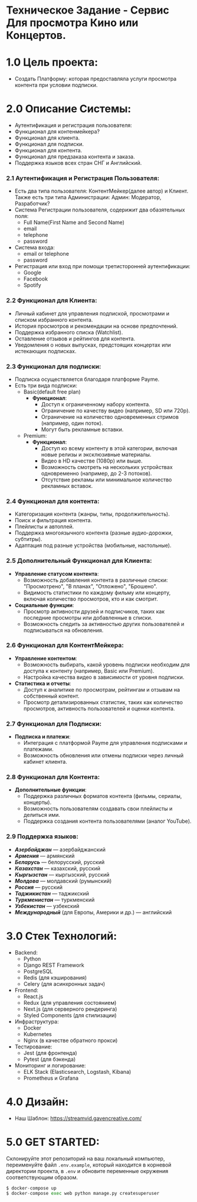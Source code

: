 # Техническое Задание - Сервис Для просмотра Кино или Концертов.

# 1.0 Цель проекта:

- Создать Платформу: которая предоставляла услуги просмотра контента при условии подписки.

# 2.0 Описание Системы:

- Аутентификация и регистрация пользователя:
- Функционал для контенмейкера?
- Функционал для клиента.
- Функционал для подписки.
- Функционал для контента.
- Функционал для предзаказа контента и заказа.
- Поддержка языков всех стран СНГ и Английский.

### 2.1 Аутентификация и Регистрация Пользователя:

- Есть два типа пользователя: КонтентМейкер(далее автор) и Клиент. Также есть три типа Администрации: Админ: Модератор, Разработчик?
- Система Регистрации пользователя, содерижит два обазятельных поля:
    - Full Name(First Name and Second Name)
    - email
    - telephone
    - password
- Система входа:
    - email or telephone
    - password
- Регистрация или вход при помощи третисторонней аутентификации:
    - Google
    - Facebook
    - Spotify

### 2.2 Функционал для Клиента:

- Личный кабинет для управления подпиской, просмотрами и списком избранного контента.
- История просмотров и рекомендации на основе предпочтений.
- Поддержка избранного списка (Watchlist).
- Оставление отзывов и рейтингов для контента.
- Уведомления о новых выпусках, предстоящих концертах или истекающих подписках.

### 2.3 Функционал для подписки:

- Подписка осуществляется благодаря платформе Payme.
- Есть три вида подписки:
    - Basic(default free plan)
        - **Функционал**:
            - Доступ к ограниченному набору контента.
            - Ограничение по качеству видео (например, SD или 720p).
            - Ограничение на количество одновременных стримов (например, один поток).
            - Могут быть рекламные вставки.
    - Premium:
        - **Функционал**:
            - Доступ ко всему контенту в этой категории, включая новые релизы и эксклюзивные материалы.
            - Видео в HD качестве (1080p) или выше.
            - Возможность смотреть на нескольких устройствах одновременно (например, до 2-3 потоков).
            - Отсутствие рекламы или минимальное количество рекламных вставок.

### 2.4 Функционал для контента:

- Категоризация контента (жанры, типы, продолжительность).
- Поиск и фильтрация контента.
- Плейлисты и автоплей.
- Поддержка многоязычного контента (разные аудио-дорожки, субтитры).
- Адаптация под разные устройства (мобильные, настольные).

### 2.5 Дополнительный Функционал для Клиента:

- **Управление статусом контента**:
    - Возможность добавления контента в различные списки: "Просмотрено", "В планах", "Отложено", "Брошено".
    - Видимость статистики по каждому фильму или концерту, включая количество просмотров, кто и как смотрит.
- **Социальные функции**:
    - Просмотр активности друзей и подписчиков, таких как последние просмотры или добавленные в списки.
    - Возможность следить за активностью других пользователей и подписываться на обновления.

### 2.6 Функционал для КонтентМейкера:

- **Управление контентом**:
    - Возможность выбирать, какой уровень подписки необходим для доступа к контенту (например, Basic или Premium).
    - Настройка качества видео в зависимости от уровня подписки.
- **Статистика и отчеты**:
    - Доступ к аналитике по просмотрам, рейтингам и отзывам на собственный контент.
    - Просмотр детализированных статистик, таких как количество просмотров, активность пользователей и оценки контента.

### 2.7 Функционал для Подписки:

- **Подписка и платежи**:
    - Интеграция с платформой Payme для управления подписками и платежами.
    - Возможность обновления или отмены подписки через личный кабинет клиента.

### 2.8 Функционал для Контента:

- **Дополнительные функции**:
    - Поддержка различных форматов контента (фильмы, сериалы, концерты).
    - Возможность пользователям создавать свои плейлисты и делиться ими.
    - Поддержка создания контента пользователями (аналог YouTube).

### 2.9 **Поддержка языков**:

- ***Азербайджан*** — азербайджанский
- ***Армения*** — армянский
- ***Беларусь*** — белорусский, русский
- ***Казахстан*** — казахский, русский
- ***Кыргызстан*** — кыргызский, русский
- ***Молдова*** — молдавский (румынский)
- ***Россия*** — русский
- ***Таджикистан*** — таджикский
- ***Туркменистан*** — туркменский
- ***Узбекистан*** — узбекский
- ***Международный*** (для Европы, Америки и др.) — английский

# 3.0 Стек Технологий:

- Backend:
    - Python
    - Django REST Framework
    - PostgreSQL
    - Redis (для кэширования)
    - Celery (для асинхронных задач)
- Frontend:
    - React.js
    - Redux (для управления состоянием)
    - Next.js (для серверного рендеринга)
    - Styled Components (для стилизации)
- Инфраструктура:
    - Docker
    - Kubernetes
    - Nginx (в качестве обратного прокси)
- Тестирование:
    - Jest (для фронтенда)
    - Pytest (для бэкенда)
- Мониторинг и логирование:
    - ELK Stack (Elasticsearch, Logstash, Kibana)
    - Prometheus и Grafana

# 4.0 Дизайн:

- Наш Шаблон: https://streamvid.gavencreative.com/



# 5.0 GET STARTED:


Склонируйте этот репозиторий на ваш локальный компьютер, переименуйте файл `.env.example`, который находится в корневой директории проекта, в `.env` и обновите переменные окружения соответствующим образом.

```python
$ docker-compose up
$ docker-compose exec web python manage.py createsuperuser

```
